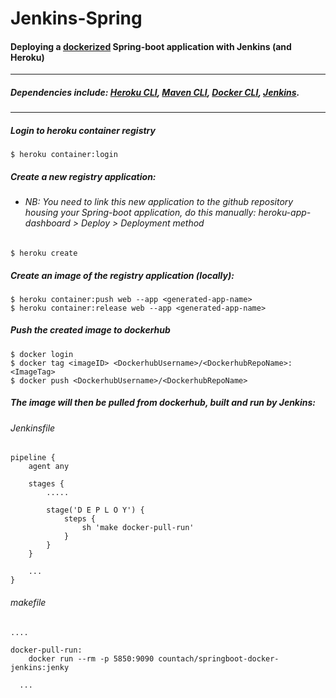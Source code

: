 # Jenkins-Spring

#### Deploying a [dockerized](http://jasonwilder.com/blog/2014/10/13/a-simple-way-to-dockerize-applications/) Spring-boot application with Jenkins (and Heroku)
***

##### Dependencies include: [Heroku CLI](https://devcenter.heroku.com/articles/heroku-cli), [Maven CLI](https://maven.apache.org/install.html), [Docker CLI](https://docs.docker.com/install/overview/), [Jenkins](https://jenkins.io/download/).
---
##### Login to heroku container registry
```
$ heroku container:login
```
##### Create a new registry application: 
+ ###### NB: You need to link this new application to the github repository housing your Spring-boot application, do this manually: heroku-app-dashboard > Deploy > Deployment method
```
$ heroku create
```
##### Create an image of the registry application (locally): 
```
$ heroku container:push web --app <generated-app-name>
$ heroku container:release web --app <generated-app-name>
```
##### Push the created image to dockerhub
```
$ docker login
$ docker tag <imageID> <DockerhubUsername>/<DockerhubRepoName>:<ImageTag>
$ docker push <DockerhubUsername>/<DockerhubRepoName>
```
##### The image will then be pulled from dockerhub, built and run by Jenkins:

###### Jenkinsfile
```
pipeline {
    agent any
    
    stages {
        .....
        
        stage('D E P L O Y') {
            steps {
                sh 'make docker-pull-run'
            }
        }
    }
    
    ...
}
```

###### makefile
```
....

docker-pull-run:
	docker run --rm -p 5850:9090 countach/springboot-docker-jenkins:jenky
	
  ...

```
